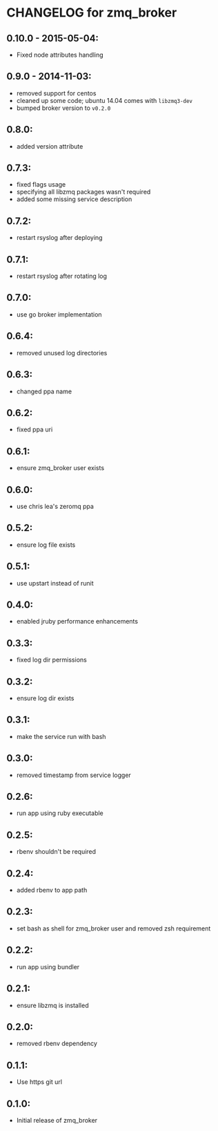 # CHANGELOG for zmq_broker

## 0.10.0 - 2015-05-04:
* Fixed node attributes handling

## 0.9.0 - 2014-11-03:
* removed support for centos
* cleaned up some code; ubuntu 14.04 comes with `libzmq3-dev`
* bumped broker version to `v0.2.0`

## 0.8.0:
* added version attribute

## 0.7.3:
* fixed flags usage
* specifying all libzmq packages wasn't required
* added some missing service description

## 0.7.2:
* restart rsyslog after deploying

## 0.7.1:
* restart rsyslog after rotating log

## 0.7.0:
* use go broker implementation

## 0.6.4:
* removed unused log directories

## 0.6.3:
* changed ppa name

## 0.6.2:
* fixed ppa uri

## 0.6.1:
* ensure zmq_broker user exists

## 0.6.0:
* use chris lea's zeromq ppa

## 0.5.2:
* ensure log file exists

## 0.5.1:
* use upstart instead of runit

## 0.4.0:
* enabled jruby performance enhancements

## 0.3.3:
* fixed log dir permissions

## 0.3.2:
* ensure log dir exists

## 0.3.1:
* make the service run with bash

## 0.3.0:
* removed timestamp from service logger

## 0.2.6:
* run app using ruby executable

## 0.2.5:
* rbenv shouldn't be required

## 0.2.4:
* added rbenv to app path

## 0.2.3:
* set bash as shell for zmq_broker user and removed zsh requirement

## 0.2.2:
* run app using bundler

## 0.2.1:
* ensure libzmq is installed

## 0.2.0:
* removed rbenv dependency

## 0.1.1:
* Use https git url

## 0.1.0:
* Initial release of zmq_broker
